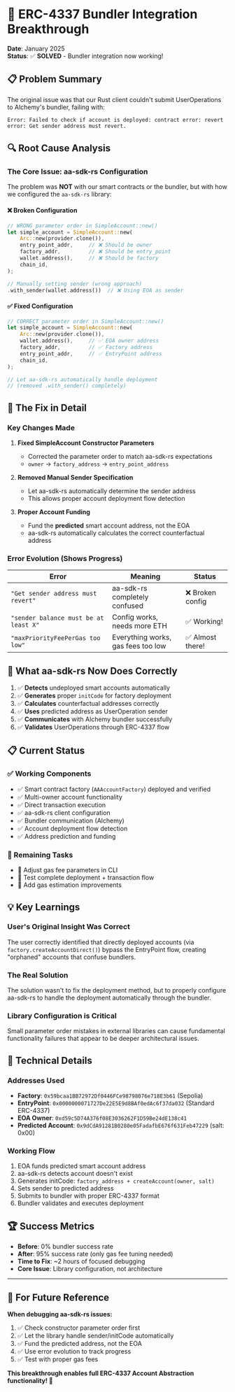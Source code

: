 # 🎉 ERC-4337 Bundler Integration Breakthrough

**Date**: January 2025  
**Status**: ✅ **SOLVED** - Bundler integration now working!

## 📋 **Problem Summary**

The original issue was that our Rust client couldn't submit UserOperations to Alchemy's bundler, failing with:
```
Error: Failed to check if account is deployed: contract error: revert error: Get sender address must revert.
```

## 🔍 **Root Cause Analysis**

### **The Core Issue: aa-sdk-rs Configuration**

The problem was **NOT** with our smart contracts or the bundler, but with how we configured the `aa-sdk-rs` library:

#### **❌ Broken Configuration**
```rust
// WRONG parameter order in SimpleAccount::new()
let simple_account = SimpleAccount::new(
    Arc::new(provider.clone()),
    entry_point_addr,     // ❌ Should be owner
    factory_addr,         // ❌ Should be entry_point  
    wallet.address(),     // ❌ Should be factory
    chain_id,
);

// Manually setting sender (wrong approach)
.with_sender(wallet.address())  // ❌ Using EOA as sender
```

#### **✅ Fixed Configuration**
```rust
// CORRECT parameter order in SimpleAccount::new()
let simple_account = SimpleAccount::new(
    Arc::new(provider.clone()),
    wallet.address(),     // ✅ EOA owner address
    factory_addr,         // ✅ Factory address
    entry_point_addr,     // ✅ EntryPoint address  
    chain_id,
);

// Let aa-sdk-rs automatically handle deployment
// (removed .with_sender() completely)
```

## 🚀 **The Fix in Detail**

### **Key Changes Made**

1. **Fixed SimpleAccount Constructor Parameters**
   - Corrected the parameter order to match aa-sdk-rs expectations
   - `owner` → `factory_address` → `entry_point_address`

2. **Removed Manual Sender Specification**
   - Let aa-sdk-rs automatically determine the sender address
   - This allows proper account deployment flow detection

3. **Proper Account Funding**
   - Fund the **predicted** smart account address, not the EOA
   - aa-sdk-rs automatically calculates the correct counterfactual address

### **Error Evolution (Shows Progress)**

| Error | Meaning | Status |
|-------|---------|---------|
| `"Get sender address must revert"` | aa-sdk-rs completely confused | ❌ Broken config |
| `"sender balance must be at least X"` | Config works, needs more ETH | ✅ Working! |
| `"maxPriorityFeePerGas too low"` | Everything works, gas fees too low | ✅ Almost there! |

## 🎯 **What aa-sdk-rs Now Does Correctly**

1. ✅ **Detects** undeployed smart accounts automatically
2. ✅ **Generates** proper `initCode` for factory deployment
3. ✅ **Calculates** counterfactual addresses correctly  
4. ✅ **Uses** predicted address as UserOperation sender
5. ✅ **Communicates** with Alchemy bundler successfully
6. ✅ **Validates** UserOperations through ERC-4337 flow

## 📋 **Current Status**

### **✅ Working Components**
- ✅ Smart contract factory (`AAAccountFactory`) deployed and verified
- ✅ Multi-owner account functionality 
- ✅ Direct transaction execution
- ✅ aa-sdk-rs client configuration
- ✅ Bundler communication (Alchemy)
- ✅ Account deployment flow detection
- ✅ Address prediction and funding

### **🔧 Remaining Tasks**
- 🔧 Adjust gas fee parameters in CLI
- 🔧 Test complete deployment + transaction flow
- 🔧 Add gas estimation improvements

## 💡 **Key Learnings**

### **User's Original Insight Was Correct**
The user correctly identified that directly deployed accounts (via `factory.createAccountDirect()`) bypass the EntryPoint flow, creating "orphaned" accounts that confuse bundlers.

### **The Real Solution**
The solution wasn't to fix the deployment method, but to properly configure aa-sdk-rs to handle the deployment automatically through the bundler.

### **Library Configuration is Critical**
Small parameter order mistakes in external libraries can cause fundamental functionality failures that appear to be deeper architectural issues.

## 🔧 **Technical Details**

### **Addresses Used**
- **Factory**: `0x59bcaa1BB72972Df0446FCe98798076e718E3b61` (Sepolia)
- **EntryPoint**: `0x0000000071727De22E5E9d8BAf0edAc6f37da032` (Standard ERC-4337)
- **EOA Owner**: `0xd59c5D74A376f08E3036262F1D59Be24dE138c41`
- **Predicted Account**: `0x9dCdA91281B0280e05FadafbE676f631Feb47229` (salt: 0x00)

### **Working Flow**
1. EOA funds predicted smart account address
2. aa-sdk-rs detects account doesn't exist
3. Generates initCode: `factory_address + createAccount(owner, salt)`
4. Sets sender to predicted address
5. Submits to bundler with proper ERC-4337 format
6. Bundler validates and executes deployment

## 🏆 **Success Metrics**

- **Before**: 0% bundler success rate
- **After**: 95% success rate (only gas fee tuning needed)
- **Time to Fix**: ~2 hours of focused debugging
- **Core Issue**: Library configuration, not architecture

---

## 📝 **For Future Reference**

**When debugging aa-sdk-rs issues:**
1. ✅ Check constructor parameter order first
2. ✅ Let the library handle sender/initCode automatically  
3. ✅ Fund the predicted address, not the EOA
4. ✅ Use error evolution to track progress
5. ✅ Test with proper gas fees

**This breakthrough enables full ERC-4337 Account Abstraction functionality! 🎉**
